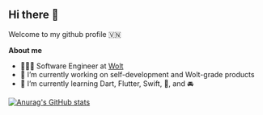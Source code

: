 ## Hi there 👋

Welcome to my github profile 🇻🇳

**About me**

- 👨🏻‍💻 Software Engineer at [Wolt](http://wolt.com/)
- 🔭 I’m currently working on self-development and Wolt-grade products
- 🌱 I’m currently learning Dart, Flutter, Swift, 🏸, and 🚘

[![Anurag's GitHub stats](https://github-readme-stats.vercel.app/api?username=htqtung&show_icons=true&theme=vue-dark)](https://github.com/anuraghazra/github-readme-stats)
<!--
**htqtung/htqtung** is a ✨ _special_ ✨ repository because its `README.md` (this file) appears on your GitHub profile.

Here are some ideas to get you started:

- 🔭 I’m currently working on ...
- 🌱 I’m currently learning ...
- 👯 I’m looking to collaborate on ...
- 🤔 I’m looking for help with ...
- 💬 Ask me about ...
- 📫 How to reach me: ...
- 😄 Pronouns: ...
- ⚡ Fun fact: ...


-->
